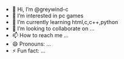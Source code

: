 - 👋 Hi, I’m @greywind-c
- 👀 I’m interested in pc games
- 🌱 I’m currently learning html,c,c++,python
- 💞️ I’m looking to collaborate on ...
- 📫 How to reach me ...
- 😄 Pronouns: ...
- ⚡ Fun fact: ...

<!---
greywind-c/greywind-c is a ✨ special ✨ repository because its `README.md` (this file) appears on your GitHub profile.
You can click the Preview link to take a look at your changes.
--->
